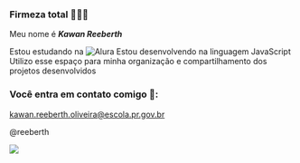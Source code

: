 ### Firmeza total 🤙🇧🇷

Meu nome é **_Kawan Reeberth_**

Estou estudando na ![Alura](https://alura.com.br)
Estou desenvolvendo na linguagem JavaScript
Utilizo esse espaço para minha organização e compartilhamento dos projetos desenvolvidos

### Você entra em contato comigo 📧:

kawan.reeberth.oliveira@escola.pr.gov.br

@reeberth

![](https://media.tenor.com/ByFHQDYTQ2oAAAAM/sadas.gif)

